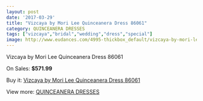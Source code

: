 ```yaml
---
layout: post
date: '2017-03-29'
title: "Vizcaya by Mori Lee Quinceanera Dress 86061"
category: QUINCEANERA DRESSES
tags: ["vizcaya","bridal","wedding","dress","special"]
image: http://www.eudances.com/4995-thickbox_default/vizcaya-by-mori-lee-quinceanera-dress-86061.jpg
---
```

Vizcaya by Mori Lee Quinceanera Dress 86061

On Sales: **$571.99**
<a href="https://www.eudances.com/en/quinceanera-dresses/1686-vizcaya-by-mori-lee-quinceanera-dress-86061.html"><amp-img layout="responsive" width="600" height="600" src="//www.eudances.com/4995-thickbox_default/vizcaya-by-mori-lee-quinceanera-dress-86061.jpg" alt="Vizcaya by Mori Lee Quinceanera Dress 86061 0" /></a>
<a href="https://www.eudances.com/en/quinceanera-dresses/1686-vizcaya-by-mori-lee-quinceanera-dress-86061.html"><amp-img layout="responsive" width="600" height="600" src="//www.eudances.com/4996-thickbox_default/vizcaya-by-mori-lee-quinceanera-dress-86061.jpg" alt="Vizcaya by Mori Lee Quinceanera Dress 86061 1" /></a>

Buy it: [Vizcaya by Mori Lee Quinceanera Dress 86061](https://www.eudances.com/en/quinceanera-dresses/1686-vizcaya-by-mori-lee-quinceanera-dress-86061.html "Vizcaya by Mori Lee Quinceanera Dress 86061")

View more: [QUINCEANERA DRESSES](https://www.eudances.com/en/17-quinceanera-dresses "QUINCEANERA DRESSES")